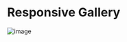 # Responsive Gallery
![image](https://github.com/user-attachments/assets/45b877ac-40d4-45bd-97eb-10d5d2108f13)
